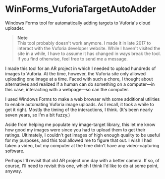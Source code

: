 # WinForms_VuforiaTargetAutoAdder
Windows Forms tool for automatically adding targets to Vuforia's cloud uploader.

> **Note**  \
> This tool probably doesn't work anymore. I made it in late 2017 to interact with the Vuforia developer website. While I haven't visited the site in a while, I have to assume it has changed in ways break the tool. If you find otherwise, feel free to send me a message.

I made this tool for an AR project in which I needed to upload hundreds of images to Vuforia. At the time, however, the Vuforia site only allowed uploading one image at a time. Faced with such a chore, I thought about alternatives and realized if a human can do something on a computer&mdash;in this case, interacting with a webpage&mdash;so can the computer.

I used Windows Forms to make a web browser with some additional utilities to enable automating Vuforia image uploads. As I recall, it took a while to get it right. Mostly the timing of the interactions, I think. (It's been nearly seven years, so I'm a bit fuzzy.)

Aside from helping me populate my image-target library, this let me know how good my images were since you had to upload them to get their ratings. Ultimately, I couldn't get images of high enough quality to be useful for my purposes, and this tool allowed me to figure that out. I wish I had taken a video, but my computer at the time didn't have any video-capturing software.

Perhaps I'll revisit that old AR project one day with a better camera. If so, of course, I'll need to revisit this one, which I think I'd like to do at some point, anyway.
